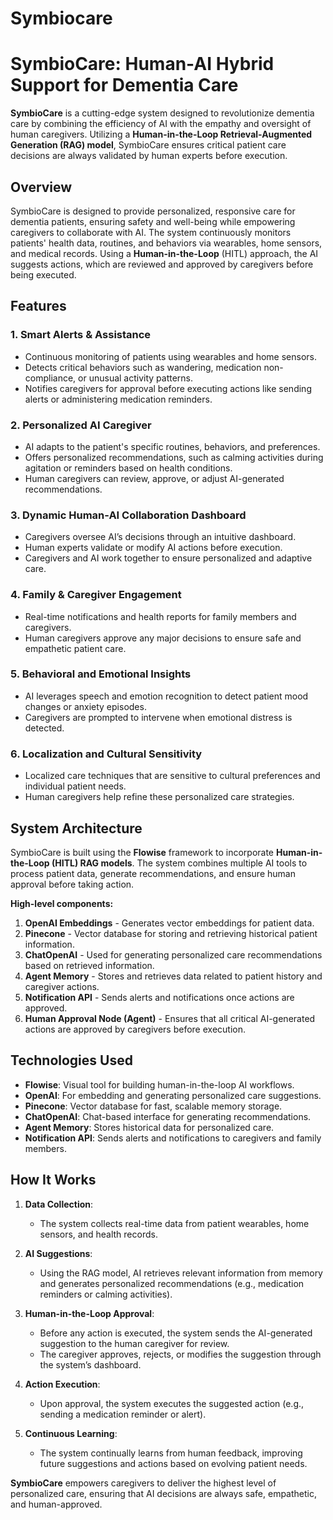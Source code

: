 # Symbiocare

# SymbioCare: Human-AI Hybrid Support for Dementia Care

**SymbioCare** is a cutting-edge system designed to revolutionize dementia care by combining the efficiency of AI with the empathy and oversight of human caregivers. Utilizing a **Human-in-the-Loop Retrieval-Augmented Generation (RAG) model**, SymbioCare ensures critical patient care decisions are always validated by human experts before execution.


## Overview

SymbioCare is designed to provide personalized, responsive care for dementia patients, ensuring safety and well-being while empowering caregivers to collaborate with AI. The system continuously monitors patients' health data, routines, and behaviors via wearables, home sensors, and medical records. Using a **Human-in-the-Loop** (HITL) approach, the AI suggests actions, which are reviewed and approved by caregivers before being executed.

## Features

### 1. Smart Alerts & Assistance
- Continuous monitoring of patients using wearables and home sensors.
- Detects critical behaviors such as wandering, medication non-compliance, or unusual activity patterns.
- Notifies caregivers for approval before executing actions like sending alerts or administering medication reminders.

### 2. Personalized AI Caregiver
- AI adapts to the patient's specific routines, behaviors, and preferences.
- Offers personalized recommendations, such as calming activities during agitation or reminders based on health conditions.
- Human caregivers can review, approve, or adjust AI-generated recommendations.

### 3. Dynamic Human-AI Collaboration Dashboard
- Caregivers oversee AI’s decisions through an intuitive dashboard.
- Human experts validate or modify AI actions before execution.
- Caregivers and AI work together to ensure personalized and adaptive care.

### 4. Family & Caregiver Engagement
- Real-time notifications and health reports for family members and caregivers.
- Human caregivers approve any major decisions to ensure safe and empathetic patient care.

### 5. Behavioral and Emotional Insights
- AI leverages speech and emotion recognition to detect patient mood changes or anxiety episodes.
- Caregivers are prompted to intervene when emotional distress is detected.

### 6. Localization and Cultural Sensitivity
- Localized care techniques that are sensitive to cultural preferences and individual patient needs.
- Human caregivers help refine these personalized care strategies.

## System Architecture

SymbioCare is built using the **Flowise** framework to incorporate **Human-in-the-Loop (HITL) RAG models**. The system combines multiple AI tools to process patient data, generate recommendations, and ensure human approval before taking action. 

**High-level components:**
1. **OpenAI Embeddings** - Generates vector embeddings for patient data.
2. **Pinecone** - Vector database for storing and retrieving historical patient information.
3. **ChatOpenAI** - Used for generating personalized care recommendations based on retrieved information.
4. **Agent Memory** - Stores and retrieves data related to patient history and caregiver actions.
5. **Notification API** - Sends alerts and notifications once actions are approved.
6. **Human Approval Node (Agent)** - Ensures that all critical AI-generated actions are approved by caregivers before execution.

## Technologies Used
- **Flowise**: Visual tool for building human-in-the-loop AI workflows.
- **OpenAI**: For embedding and generating personalized care suggestions.
- **Pinecone**: Vector database for fast, scalable memory storage.
- **ChatOpenAI**: Chat-based interface for generating recommendations.
- **Agent Memory**: Stores historical data for personalized care.
- **Notification API**: Sends alerts and notifications to caregivers and family members.

## How It Works

1. **Data Collection**:
   - The system collects real-time data from patient wearables, home sensors, and health records.

2. **AI Suggestions**:
   - Using the RAG model, AI retrieves relevant information from memory and generates personalized recommendations (e.g., medication reminders or calming activities).

3. **Human-in-the-Loop Approval**:
   - Before any action is executed, the system sends the AI-generated suggestion to the human caregiver for review.
   - The caregiver approves, rejects, or modifies the suggestion through the system’s dashboard.

4. **Action Execution**:
   - Upon approval, the system executes the suggested action (e.g., sending a medication reminder or alert).

5. **Continuous Learning**:
   - The system continually learns from human feedback, improving future suggestions and actions based on evolving patient needs.


**SymbioCare** empowers caregivers to deliver the highest level of personalized care, ensuring that AI decisions are always safe, empathetic, and human-approved.

